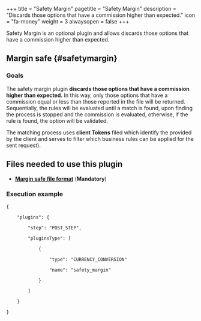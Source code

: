 +++
title = "Safety Margin"
pagetitle = "Safety Margin"
description = "Discards those options that have a commission higher than expected."
icon = "fa-money"
weight = 3
alwaysopen = false
+++

Safety Margin is an optional plugin and allows discards those options that have a commission higher than expected.

## Margin safe {#safetymargin}

### Goals

The safety margin plugin **discards those options that have a commission higher than expected.** In this way, only those options that have a commission equal or less than those reported in the file will be returned.
Sequentially, the rules will be evaluated until a match is found, upon finding the process is stopped and the commission is evaluated, otherwise, if the rule is found, the option will be validated.  

The matching process uses **client Tokens** filed which identify the provided by the client and serves to filter which business rules can be applied for the sent request).

## Files needed to use this plugin

* [**Margin safe file format**](/hotelx/plugins/format-files/safety_margin/) (**Mandatory**)

### Execution example

```
{

    "plugins": {

        "step": "POST_STEP",

        "pluginsType": [

            {

                "type": "CURRENCY_CONVERSION"

                "name": "safety_margin"

            }

        ]

    }

}
```